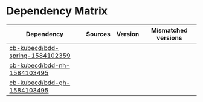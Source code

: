 # Dependency Matrix

Dependency | Sources | Version | Mismatched versions
---------- | ------- | ------- | -------------------
[cb-kubecd/bdd-spring-1584102359](https://github.com/cb-kubecd/bdd-spring-1584102359.git) |  | []() | 
[cb-kubecd/bdd-nh-1584103495](https://github.com/cb-kubecd/bdd-nh-1584103495.git) |  | []() | 
[cb-kubecd/bdd-gh-1584103495](https://github.com/cb-kubecd/bdd-gh-1584103495.git) |  | []() | 
